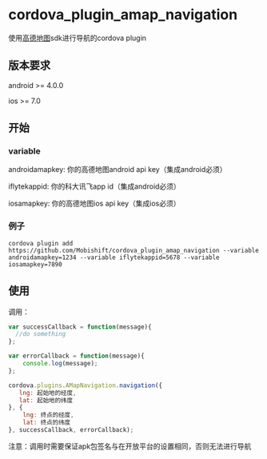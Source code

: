 # cordova_plugin_amap_navigation

使用[高德地图](http://lbs.amap.com/api/android-navi-sdk/summary/)sdk进行导航的cordova plugin

## 版本要求

android >= 4.0.0

ios >= 7.0

## 开始

### variable
androidamapkey: 你的高德地图android api key（集成android必须）

iflytekappid: 你的科大讯飞app id（集成android必须）

iosamapkey: 你的高德地图ios api key（集成ios必须）

### 例子

```shell
cordova plugin add https://github.com/Mobishift/cordova_plugin_amap_navigation --variable androidamapkey=1234 --variable iflytekappid=5678 --variable iosamapkey=7890
```

## 使用

调用：

```js
var successCallback = function(message){
  //do something  
};

var errorCallback = function(message){
    console.log(message);  
};

cordova.plugins.AMapNavigation.navigation({
   lng: 起始地的经度,
   lat: 起始地的纬度
}, {
    lng: 终点的经度,
    lat: 终点的纬度
}, successCallback, errorCallback);

```

注意：调用时需要保证apk包签名与在开放平台的设置相同，否则无法进行导航
